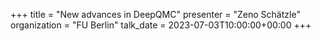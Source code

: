 +++
title = "New advances in DeepQMC"
presenter = "Zeno Schätzle"
organization = "FU Berlin"
talk_date = 2023-07-03T10:00:00+00:00
+++